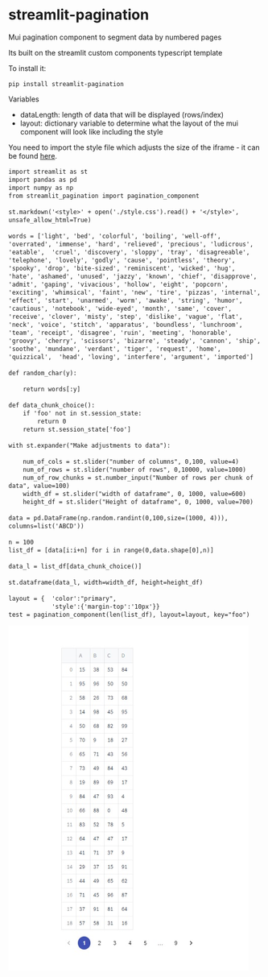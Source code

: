 # streamlit-pagination
Mui pagination component to segment data by numbered pages


Its built on the streamlit custom components typescript template

To install it:

```
pip install streamlit-pagination
```

Variables
- dataLength: length of data that will be displayed (rows/index)
- layout: dictionary variable to determine what the layout of the mui component will look like including the style

You need to import the style file which adjusts the size of the iframe - it can be found [here](https://github.com/Socvest/streamlit-pagination/tree/main/streamlit_pagination).

```
import streamlit as st
import pandas as pd
import numpy as np
from streamlit_pagination import pagination_component

st.markdown('<style>' + open('./style.css').read() + '</style>', unsafe_allow_html=True)

words = ['light', 'bed', 'colorful', 'boiling', 'well-off', 'overrated', 'immense', 'hard', 'relieved', 'precious', 'ludicrous', 'eatable',  'cruel', 'discovery', 'sloppy', 'tray', 'disagreeable', 'telephone', 'lovely', 'godly', 'cause', 'pointless', 'theory', 'spooky', 'drop', 'bite-sized', 'reminiscent', 'wicked', 'hug', 'hate', 'ashamed', 'unused', 'jazzy', 'known', 'chief', 'disapprove', 'admit', 'gaping', 'vivacious', 'hollow', 'eight', 'popcorn', 'exciting', 'whimsical', 'faint', 'new', 'tire', 'pizzas', 'internal', 'effect', 'start', 'unarmed', 'worm', 'awake', 'string', 'humor', 'cautious', 'notebook', 'wide-eyed', 'month', 'same', 'cover', 'receive', 'clover', 'misty', 'step', 'dislike', 'vague', 'flat', 'neck', 'voice', 'stitch', 'apparatus', 'boundless', 'lunchroom', 'team', 'receipt', 'disagree', 'ruin', 'meeting', 'honorable', 'groovy', 'cherry', 'scissors', 'bizarre', 'steady', 'cannon', 'ship', 'soothe', 'mundane', 'verdant', 'tiger', 'request', 'home', 'quizzical',  'head', 'loving', 'interfere', 'argument', 'imported']

def random_char(y):
    
    return words[:y]

def data_chunk_choice():
    if 'foo' not in st.session_state:
        return 0
    return st.session_state['foo']

with st.expander("Make adjustments to data"):

    num_of_cols = st.slider("number of columns", 0,100, value=4)
    num_of_rows = st.slider("number of rows", 0,10000, value=1000)
    num_of_row_chunks = st.number_input("Number of rows per chunk of data", value=100)
    width_df = st.slider("width of dataframe", 0, 1000, value=600)
    height_df = st.slider("Height of dataframe", 0, 1000, value=700)
    
data = pd.DataFrame(np.random.randint(0,100,size=(1000, 4))), columns=list('ABCD'))

n = 100
list_df = [data[i:i+n] for i in range(0,data.shape[0],n)] 

data_l = list_df[data_chunk_choice()] 

st.dataframe(data_l, width=width_df, height=height_df)

layout = {  'color':"primary", 
            'style':{'margin-top':'10px'}}
test = pagination_component(len(list_df), layout=layout, key="foo")
```
![pagination.jpg](./img/pagination.jpg) 
